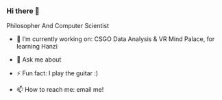 ### Hi there 👋

Philosopher And Computer Scientist

-  🔭 I’m currently working on: CSGO Data Analysis & VR Mind Palace, for learning Hanzi
- 💬 Ask me about
- ⚡ Fun fact: I play the guitar :) 


- 📫 How to reach me: email me!


<!--
**sleepyloris/sleepyloris** is a ✨ _special_ ✨ repository because its `README.md` (this file) appears on your GitHub profile.

Here are some ideas to get you started:

- 🔭 I’m currently working on ...
- 🌱 I’m currently learning ...
- 👯 I’m looking to collaborate on ...


- 🤔 I’m looking for help with ...
- 💬 Ask me about ...
- 📫 How to reach me: ...
- 😄 Pronouns: ...
- ⚡ Fun fact: ...
-->
